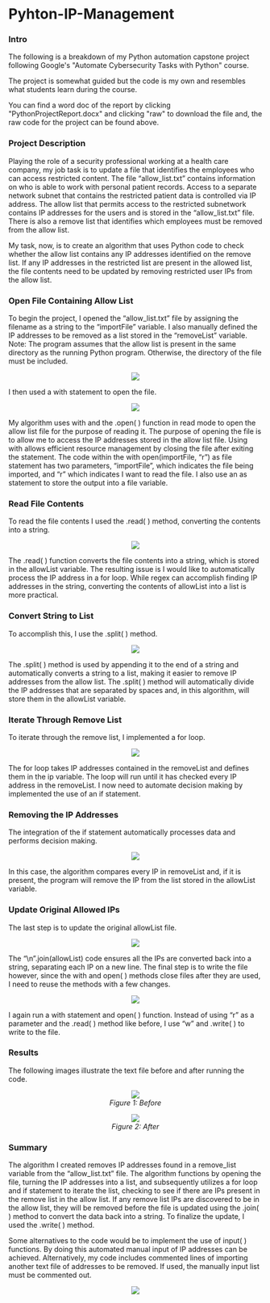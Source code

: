 # Pyhton-IP-Management
<h3>Intro</h3>
<p>The following is a breakdown of my Python automation capstone project following Google's "Automate Cybersecurity Tasks with Python" course.</p>

<p>The project is somewhat guided but the code is my own and resembles what students learn during the course.</p>

<p>You can find a word doc of the report by clicking "PythonProjectReport.docx" and clicking "raw" to download the file and, the raw code for the project can be found above.</p>

<h3>Project Description</h3>
<p> Playing the role of a security professional working at a health care company, my job task is to update a file that identifies the employees who can access restricted content. The file “allow_list.txt” contains information on who is able to work with personal patient records. Access to a separate network subnet that contains the restricted patient data is controlled via IP address. The allow list that permits access to the restricted subnetwork contains IP addresses for the users and is stored in the “allow_list.txt” file. There is also a remove list that identifies which employees must be removed from the allow list.
<p> My task, now, is to create an algorithm that uses Python code to check whether the allow list contains any IP addresses identified on the remove list. If any IP addresses in the restricted list are present in the allowed list, the file contents need to be updated by removing restricted user IPs from the allow list. </p>
<h3>Open File Containing Allow List</h3>
<p> To begin the project, I opened the “allow_list.txt” file by assigning the filename as a string to the “importFile” variable. I also manually defined the IP addresses to be removed as a list stored in the “removeList” variable. Note: The program assumes that the allow list is present in the same directory as the running Python program. Otherwise, the directory of the file must be included.</p>

<p align="center"> <img src="https://i.imgur.com/nbWSSow.png"> </p>

I then used a with statement to open the file.

<p align="center"> <img src="https://i.imgur.com/SzgkCxO.png"> </p>

My algorithm uses with and the .open( ) function in read mode to open the allow list file for the purpose of reading it. The purpose of opening the file is to allow me to access the IP addresses stored in the allow list file. Using with allows efficient resource management by closing the file after exiting the statement. The code within the with open(importFile, “r”) as file statement has two parameters, “importFile”, which indicates the file being imported, and “r” which indicates I want to read the file. I also use an as statement to store the output into a file variable.

<h3>Read File Contents</h3>
<p>To read the file contents I used the .read( ) method, converting the contents into a string.</p>
<p align="center"> <img src="https://i.imgur.com/hDSfu1d.png"> </p>
<p>The .read( ) function converts the file contents into a string, which is stored in the allowList variable. The resulting issue is I would like to automatically process the IP address in a for loop. While regex can accomplish finding IP addresses in the string, converting the contents of allowList into a list is more practical.</p>

<h3>Convert String to List</h3>
<p>To accomplish this, I use the .split( ) method.</p>
<p align="center"> <img src="https://i.imgur.com/7RcV8oB.png"> </p>
<p> The .split( ) method is used by appending  it to the end of a string and automatically converts a string to a list, making it easier to remove IP addresses from the allow list. The .split( ) method will automatically divide the IP addresses that are separated by spaces and, in this algorithm, will store them in the allowList variable.</p>

<h3>Iterate Through Remove List</h3>
<p>To iterate through the remove list, I implemented a for loop.</p>
<p align="center"> <img src="https://i.imgur.com/Z08nlFZ.png"> </p>
<p>The for loop takes IP addresses contained in the removeList and defines them in the ip variable. The loop will run until it has checked every IP address in the removeList. I now need to automate decision making by implemented the use of an if statement.</p>
<h3>Removing the IP Addresses</h3>
<p>The integration of the if statement automatically processes data and performs decision making. </p>
<p align="center"> <img src="https://i.imgur.com/dwBIClx.png"> </p>

<p>In this case, the algorithm compares every IP in removeList and, if it is present, the program will remove the  IP from the list stored in the allowList variable.</p>

<h3>Update Original Allowed IPs</h3>
<p>The last step is to update the original allowList file.</p>

<p align="center"> <img src="https://i.imgur.com/cLRH3HM.png"> </p>

<p>The “\n”.join(allowList) code ensures all the IPs are converted back into a string, separating each IP on a new line. The final step is to write the file however, since the with and open( ) methods close files after they are used, I need to reuse the methods with a few changes.</p>

<p align="center"> <img src="https://i.imgur.com/Gf04n4r.png"> </p>

<p>I again run a with statement and open( ) function. Instead of using “r” as a parameter and the .read( ) method like before, I use “w” and .write( ) to write to the file.</p>

<h3>Results</h3>
<p>The following images illustrate the text file before and after running the code.</p>
<p align="center"> <img src="https://i.imgur.com/wKOnxDN.png"><br><i>Figure 1: Before</i> </p>

<p align="center"> <img src="https://i.imgur.com/7aNuk7K.png"><br><i>Figure 2: After</i> </p>

<h3>Summary</h3>
The algorithm I created removes IP addresses found in a remove_list variable from the “allow_list.txt” file. The algorithm functions by opening the file, turning the IP addresses into a list, and subsequently utilizes a for loop and if statement to iterate the list, checking to see if there are IPs present in the remove list in the allow list. If any remove list IPs are discovered to be in the allow list, they will be removed before the file is updated using the .join( ) method to convert the data back into a string. To finalize the update, I used the .write( ) method.</p>

<p>Some alternatives to the code would be to implement the use of input( ) functions. By doing this automated manual input of IP addresses can be achieved. Alternatively, my code includes commented lines of importing another text file of addresses to be removed. If used, the manually input list must be commented out.</p>

<p align="center"> <img src="https://i.imgur.com/au3cG2i.png"> </p>
